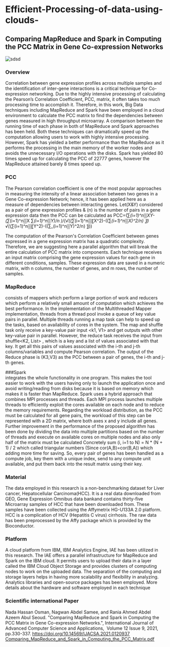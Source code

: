 # Efficient-Processing-of-data-using-clouds-
 ## Comparing MapReduce and Spark in Computing the PCC Matrix in Gene Co-expression Networks 
 ![sdsd](https://user-images.githubusercontent.com/110364476/182516391-018202cd-a0ca-4472-8307-6da5566d63c8.png)
### Overview

Correlation between gene expression profiles across multiple samples and the identification of inter-gene interactions is a critical technique for Co-expression networking. Due to the highly intensive processing of calculating the Pearson’s Correlation Coefficient, PCC, matrix, it often takes too much processing time to accomplish it. Therefore, in this work, Big Data techniques including MapReduce and Spark have been employed in a cloud environment to calculate the PCC matrix to find the dependencies between genes measured in high throughput microarray. A comparison between the running time of each phase in both of MapReduce and Spark approaches has been held. Both these techniques can dramatically speed up the computation allowing users to work with highly intensive processing. However, Spark has yielded a better performance than the MapReduce as it performs the processing in the main memory of the worker nodes and avoids the unnecessary I/O operations with the disks. Spark has yielded 80 times speed up for calculating the PCC of 22777 genes, however the MapReduce attained barely 8 times speed up.
### PCC 
The Pearson correlation coefficient is one of the most popular approaches in measuring the intensity of a linear association between two genes in a Gene Co-expression Network; hence, it has been applied here as a measure of dependencies between interacting genes. Let(X&Y) considered as a pair of gene expression profiles & (n) is the number of pairs in a gene expression data then the PCC can be calculated as PCC=(∑_(i=1)^n▒XY-  (∑_(i=1)^n▒X  ∑_(i=1)^n▒Y)/n   )/(√((∑_(i=1)^n▒〖X^2)-((∑_(i=1)^n▒X)^2/n) 〗) √((∑_(i=1)^n▒〖Y^2)-((∑_(i=1)^n▒Y)^2/n) 〗))

The computation of the Pearson's Correlation Coefficient between genes expressed in a gene expression matrix has a quadratic complexity. Therefore, we are suggesting here a parallel algorithm that will break the entire calculation of PCC matrix into components.
Each technique receives an input matrix comprising the gene expression values for each gene in different conditions, samples. These expression data are saved in a numeric matrix, with n columns, the number of genes, and m rows, the number of samples.
### MapReduce
consists of mappers which perform a large portion of work and reducers which perform a relatively small amount of computation which achieves the best performance. In the implementation of the Multithreaded Mapper implementation, threads from a thread pool invoke a queue of key value pairs in parallel. Multiple threads running a map task can help to speed up the tasks, based on availability of cores in the system. The map and shuffle task only receive a key-value pair input <k1, V1> and get outputs with other key-value pair in parallel. However, the reduce task receives the input from shuffle<K2, List<V2>> , which is a key and a list of values associated with that key. It get all this pairs of values associated with the i-th and j-th columns/variables and compute Pearson correlation. The output of the Reduce phase is (K3,V3) as the PCC between a pair of genes, the i-th and j-th genes. 

###Spark  
integrates the whole functionality in one program. This makes the tool easier to work with the users having only to launch the application once and avoid writing/reading from
disks because it is based on memory which makes it is faster than MapReduce. Spark uses a hybrid approach that combines MPI processes and threads. Each MPI process launches multiple threads to efficiently exploit the cores available on each node and to reduce the memory requirements. Regarding the workload distribution, as the PCC must be calculated for all gene pairs, the workload of this step can be represented with a 2D matrix, where both axes x and y include all genes. Further improvement in the performance of the proposed algorithm has been done by dividing the data into multiple partitions based on the number of threads and execute on available cores on multiple nodes and also only half of the matrix must be calculated Concretely  sum (i, i=1 to N) = N * (N + 1) / 2 which called triangular numbers   (Since  cor(A,B)=cor(B,A)) which  adding  more time for  saving. So, every pair of genes has been handled as a compute job, key them with a unique index, send to any compute unit available, and put them back into the result matrix using their key. 
###	Material 
The data employed in this research is a non-benchmarking  dataset for Liver cancer, Hepatocellular Carcinoma(HCC). It is a real data downloaded from GEO, Gene Expression Omnibus data bankand contains  thirty-five Microarray samples of HCC that have been downloaded from. These samples have been collected using the Affymetrix HG-U133A 2.0 platform. HCC is a complication of HCV (Hepatitis C virus) cirrhosis. The raw data has been preprocessed by the Affy package which is provided by the Bioconductor. 
### Platform
A cloud platform from IBM, IBM Analytics Engine, IAE has been utilized in this research. The IAE offers a parallel infrastructure for MapReduce and Spark on the IBM cloud. It permits users to upload their data in a layer called the IBM Cloud Object Storage and provides clusters of computing nodes to work on the uploaded data. The separation of the computing and storage layers helps in having more scalability and flexibility in analyzing. Analytics libraries and open-source packages has been employed. More details about the hardware and software employed in each technique 

### Scientific international Paper 
 Nada Hassan Osman, Nagwan Abdel Samee, and Rania Ahmed Abdel Azeem Abul Seoud. "Comparing MapReduce and Spark in Computing the PCC Matrix in Gene Co-expression Networks.", International Journal of Advanced Computer Science and Applications,  Volume 12 Issue 9, 2021, pp.330-337. https://doi.org/10.14569/IJACSA.2021.0120937 
[Comparing_MapReduce_and_Spark_in_Computing_the_PCC_Matrix.pdf](https://github.com/Nadasawah90/Efficient-Processing-of-data-using-clouds-/files/9230497/Comparing_MapReduce_and_Spark_in_Computing_the_PCC_Matrix.pdf)
 

